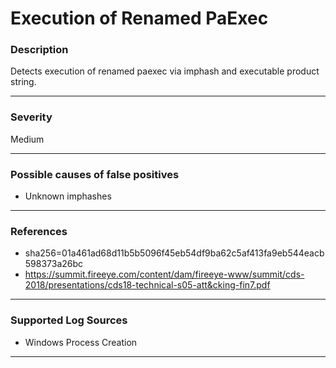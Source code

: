 # Execution of Renamed PaExec 
### Description

Detects execution of renamed paexec via imphash and executable product string.

-------------------
### Severity

Medium

-------------------
<!---
### Detailed Information

- Why is this alert triggered?
- What are the typical causes that generate this alert? (e.g. port scans, unusual file access activity, etc...)
- Which corroborating information should be looked up?
- Any supporting queries to get more information?
- Any supporting visualizations to get more information?

-------------------
--->
### Possible causes of false positives

- Unknown imphashes

-------------------
### References

- sha256=01a461ad68d11b5b5096f45eb54df9ba62c5af413fa9eb544eacb598373a26bc 
- https://summit.fireeye.com/content/dam/fireeye-www/summit/cds-2018/presentations/cds18-technical-s05-att&cking-fin7.pdf

-------------------
### Supported Log Sources

- Windows Process Creation

-------------------
